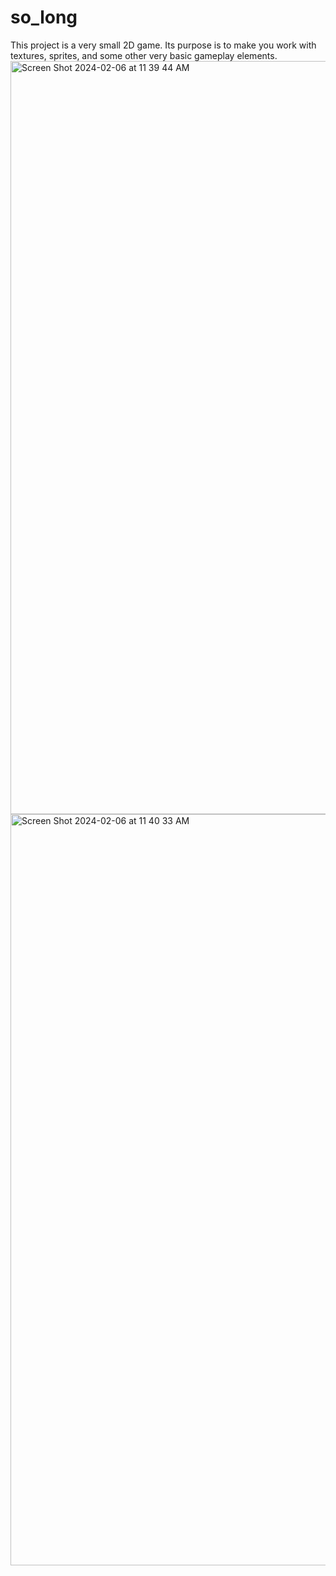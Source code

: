# so_long
This project is a very small 2D game. Its purpose is to make you work with textures, sprites, and some other very basic gameplay elements.
<img width="1205" alt="Screen Shot 2024-02-06 at 11 39 44 AM" src="https://github.com/TAHA373/so_long/assets/84389690/72b87b52-05c2-474f-b22a-0d09ca44e645">
<img width="1202" alt="Screen Shot 2024-02-06 at 11 40 33 AM" src="https://github.com/TAHA373/so_long/assets/84389690/ebd0d904-976d-4aae-b047-7b4af68a3a91">

